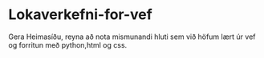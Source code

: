 # Lokaverkefni-for-vef

Gera Heimasíðu, reyna að nota mismunandi hluti sem við höfum lært úr vef og forritun með python,html og css.
